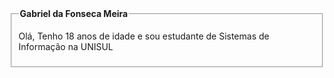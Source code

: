 <fieldset>
  <legend><b>Gabriel da Fonseca Meira</b></legend>
  <p>Olá, Tenho 18 anos de idade e sou estudante de Sistemas de Informação na UNISUL</p>
</fieldset>
